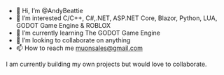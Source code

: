 - 👋 Hi, I’m @AndyBeattie
- 👀 I’m interested C/C++, C#,.NET, ASP.NET Core, Blazor, Python, LUA, GODOT Game Engine & ROBLOX 
- 🌱 I’m currently learning The GODOT Game Engine
- 💞️ I’m looking to collaborate on anything
- 📫 How to reach me muonsales@gmail.com

I am currently building my own projects but would love to collaborate.

<!---
AndyBeattie/AndyBeattie is a ✨ special ✨ repository because its `README.md` (this file) appears on your GitHub profile.
You can click the Preview link to take a look at your changes.
--->
